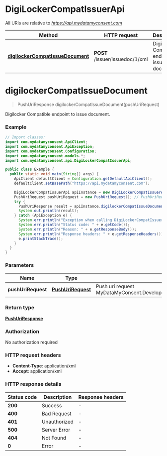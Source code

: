 # DigiLockerCompatIssuerApi

All URIs are relative to *https://api.mydatamyconsent.com*

Method | HTTP request | Description
------------- | ------------- | -------------
[**digilockerCompatIssueDocument**](DigiLockerCompatIssuerApi.md#digilockerCompatIssueDocument) | **POST** /issuer/issuedoc/1/xml | Digilocker Compatible endpoint to issue document.


<a name="digilockerCompatIssueDocument"></a>
# **digilockerCompatIssueDocument**
> PushUriResponse digilockerCompatIssueDocument(pushUriRequest)

Digilocker Compatible endpoint to issue document.

### Example
```java
// Import classes:
import com.mydatamyconsent.ApiClient;
import com.mydatamyconsent.ApiException;
import com.mydatamyconsent.Configuration;
import com.mydatamyconsent.models.*;
import com.mydatamyconsent.api.DigiLockerCompatIssuerApi;

public class Example {
  public static void main(String[] args) {
    ApiClient defaultClient = Configuration.getDefaultApiClient();
    defaultClient.setBasePath("https://api.mydatamyconsent.com");

    DigiLockerCompatIssuerApi apiInstance = new DigiLockerCompatIssuerApi(defaultClient);
    PushUriRequest pushUriRequest = new PushUriRequest(); // PushUriRequest | Push uri request MyDataMyConsent.DeveloperApi.Models.DigiLocker.PushUriRequest.
    try {
      PushUriResponse result = apiInstance.digilockerCompatIssueDocument(pushUriRequest);
      System.out.println(result);
    } catch (ApiException e) {
      System.err.println("Exception when calling DigiLockerCompatIssuerApi#digilockerCompatIssueDocument");
      System.err.println("Status code: " + e.getCode());
      System.err.println("Reason: " + e.getResponseBody());
      System.err.println("Response headers: " + e.getResponseHeaders());
      e.printStackTrace();
    }
  }
}
```

### Parameters

Name | Type | Description  | Notes
------------- | ------------- | ------------- | -------------
 **pushUriRequest** | [**PushUriRequest**](PushUriRequest.md)| Push uri request MyDataMyConsent.DeveloperApi.Models.DigiLocker.PushUriRequest. | [optional]

### Return type

[**PushUriResponse**](PushUriResponse.md)

### Authorization

No authorization required

### HTTP request headers

 - **Content-Type**: application/xml
 - **Accept**: application/xml

### HTTP response details
| Status code | Description | Response headers |
|-------------|-------------|------------------|
**200** | Success |  -  |
**400** | Bad Request |  -  |
**401** | Unauthorized |  -  |
**500** | Server Error |  -  |
**404** | Not Found |  -  |
**0** | Error |  -  |

